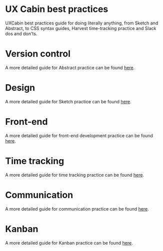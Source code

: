 # UX Cabin best practices
UXCabin best practices guide for doing literally anything, from Sketch and Abstract, to CSS syntax guides, Harvest time-tracking practice and Slack dos and don'ts.


# Version control
A more detailed guide for Abstract practice can be found [here](version-main.md).

# Design
A more detailed guide for Sketch practice can be found [here](design-main.md).  

# Front-end
A more detailed guide for front-end development practice can be found [here](../front-main.md).  

# Time tracking
A more detailed guide for time tracking practice can be found [here](../time-main.md).  

# Communication
A more detailed guide for communication practice can be found [here](../communication-main.md).  

# Kanban
A more detailed guide for Kanban practice can be found [here](../communication-main.md).  
